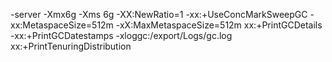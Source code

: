 -server
-Xmx6g
-Xms 6g
-XX:NewRatio=1
-xx:+UseConcMarkSweepGC
-xx:MetaspaceSize=512m
-xX:MaxMetaspaceSize=512m
xx:+PrintGCDetails
-xx:+PrintGCDatestamps
-xloggc:/export/Logs/gc.log
xx:+PrintTenuringDistribution